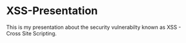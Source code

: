 # XSS-Presentation
This is my presentation about the security vulnerabilty known as XSS - Cross Site Scripting.
